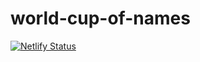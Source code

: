 # world-cup-of-names

[![Netlify Status](https://api.netlify.com/api/v1/badges/d654e76a-ceb7-4d5e-ae04-332cbb4bf976/deploy-status)](https://app.netlify.com/sites/sleepy-swanson-5e60e1/deploys)